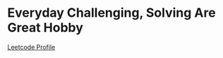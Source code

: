 # Everyday Challenging, Solving Are Great Hobby

[Leetcode Profile](https://leetcode.com/u/maximdym/)
